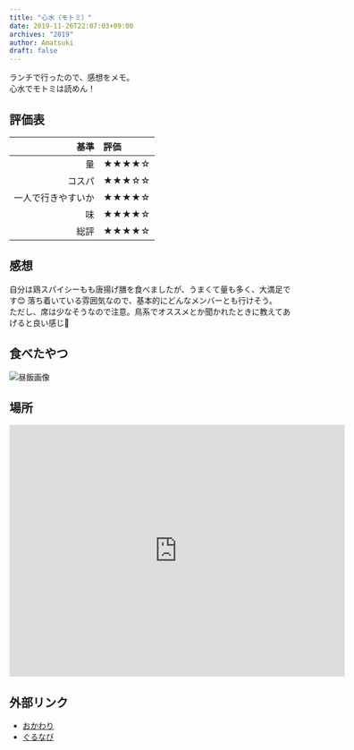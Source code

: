 ```yaml
---
title: "心水（モトミ）"
date: 2019-11-26T22:07:03+09:00
archives: "2019"
author: Amatsuki
draft: false
---
```

ランチで行ったので、感想をメモ。  
心水でモトミは読めん！

## 評価表

|基準|評価|
|--:|:--|
|量|★★★★☆|
|コスパ|★★★☆☆|
|一人で行きやすいか|★★★★☆|
|味|★★★★☆|
|総評|★★★★☆|

## 感想
自分は鶏スパイシーもも唐揚げ膳を食べましたが、うまくて量も多く、大満足です😊
落ち着いている雰囲気なので、基本的にどんなメンバーとも行けそう。  
ただし、席は少なそうなので注意。鳥系でオススメとか聞かれたときに教えてあげると良い感じ🐔  

## 食べたやつ
![昼飯画像](/food/motomi/lunch_1.jpg)

## 場所
<iframe src="https://www.google.com/maps/embed?pb=!1m18!1m12!1m3!1d3280.353849730797!2d135.4919913152321!3d34.696253980435564!2m3!1f0!2f0!3f0!3m2!1i1024!2i768!4f13.1!3m3!1m2!1s0x6000e6f3a936649d%3A0x9cdb5e777b2b2dde!2z5b-D5rC0IOWkp-mYquilv-aiheeUsOW6lw!5e0!3m2!1sja!2sjp!4v1574775174727!5m2!1sja!2sjp" width="600" height="450" frameborder="0" style="border:0;" allowfullscreen=""></iframe>

## 外部リンク
- [おかわり](http://www.haraippai.com/stores/view/ff34fe408019c4e94bf33cc96e4e9a696e603762.html)
- [ぐるなび](https://r.gnavi.co.jp/k697300/)
